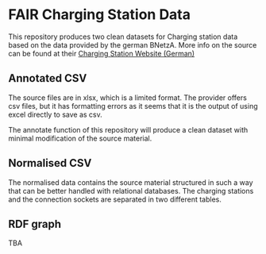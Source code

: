 # FAIR Charging Station Data

This repository produces two clean datasets for Charging station data based on
the data provided by the german BNetzA. More info on the source can be found at
their [Charging Station Website
(German)](https://www.bundesnetzagentur.de/DE/Fachthemen/ElektrizitaetundGas/E-Mobilitaet/start.html)

## Annotated CSV

The source files are in xlsx, which is a limited format. The provider offers csv
files, but it has formatting errors as it seems that it is the output of using
excel directly to save as csv.

The annotate function of this repository will produce a clean dataset with
minimal modification of the source material.

## Normalised CSV

The normalised data contains the source material structured in such a way that
can be better handled with relational databases. The charging stations and the
connection sockets are separated in two different tables.
## RDF graph

TBA